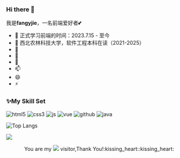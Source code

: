 ### Hi there 👋

我是**fangyjie**，一名前端爱好者:two_hearts:
- 🔭 正式学习前端的时间：2023.7.15 - 至今
- 🌱 西北农林科技大学，软件工程本科在读（2021-2025）
- 👯 
- 🤔 
- 💬 
- 📫 
- 😄 
- ⚡ 

### ✨My Skill Set

![html5](https://img.shields.io/badge/HTML5-E34F26?style=for-the-badge&logo=html5&logoColor=white)
![css3](https://img.shields.io/badge/CSS3-1572B6?style=for-the-badge&logo=css3&logoColor=white)
![js](https://img.shields.io/badge/JavaScript-F7DF1E?style=for-the-badge&logo=javascript&logoColor=black)
![vue](https://img.shields.io/badge/Vue.js-35495E?style=for-the-badge&logo=vue.js&logoColor=4FC08D)
![github](https://img.shields.io/badge/GitHub-100000?style=for-the-badge&logo=github&logoColor=white)
![java](https://img.shields.io/badge/Java-ED8B00?style=for-the-badge&logo=openjdk&logoColor=white)

![Top Langs](https://github-readme-stats.vercel.app/api/top-langs/?username=fangyjie&layout=compact&theme=tokyonight)

![](https://github-readme-stats.vercel.app/api?username=fangyjie&show_icons=true&theme=tokyonight)

<p align="center">You are my <img src="https://profile-counter.glitch.me/fangyjie/count.svg"> visitor,Thank You!:kissing_heart::kissing_heart:</p>

